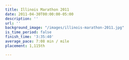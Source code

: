 ```yaml
---
title: Illinois Marathon 2011
date: 2011-04-30T00:00:00-05:00
description: ''
url: ''
background_image: "/images/illinois-marathon-2011.jpg"
is_time_period: false
finish_time: '3:35:40'
average_pace: 7:08 min / mile
placement: 1,115th

---
```

